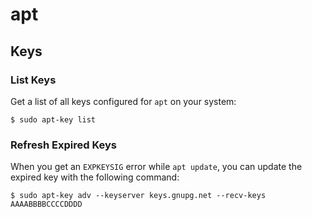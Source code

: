 # apt

## Keys

### List Keys

Get a list of all keys configured for `apt` on your system:

```console
$ sudo apt-key list
```

### Refresh Expired Keys

When you get an `EXPKEYSIG` error while `apt update`, you can update the expired
key with the following command:

```console
$ sudo apt-key adv --keyserver keys.gnupg.net --recv-keys AAAABBBBCCCCDDDD
````
